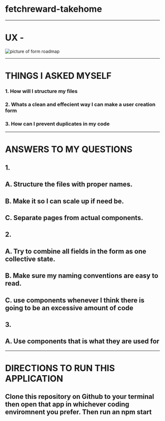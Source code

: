 # fetchreward-takehome

________
# UX - 
<img src='/Users/dreamzavenue/takehomeaccess/fetchreward-takehome/src/images/fetchrewardform.JPG' alt="picture of form roadmap">

________
# THINGS I ASKED MYSELF
### 1. How will I structure my files
### 2. Whats a clean and effecient way I can make a user creation form
### 3. How can I prevent duplicates in my code
__________
# ANSWERS TO MY QUESTIONS
## 1.
## A. Structure the files with proper names. 
## B. Make it so I can scale up if need be.
## C. Separate pages from actual components.

## 2.
## A. Try to combine all fields in the form as one collective state.
## B. Make sure my naming conventions are easy to read.
## C. use components whenever I think there is going to be an excessive amount of code


## 3.
## A. Use components that is what they are used for
____________

# DIRECTIONS TO RUN THIS APPLICATION
## Clone this repository on Github to your terminal then open that app in whichever coding enviromnent you prefer. Then run an npm start


